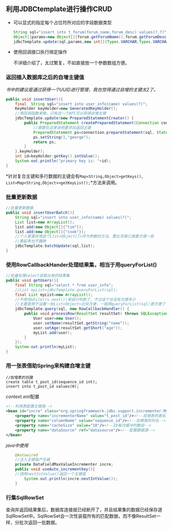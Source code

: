 ## 利用JDBCtemplate进行操作CRUD

* 可以显式的指定每个占位符所对应的字段数据类型

  ```java
  String sql="insert into t_forum(forum_name,forum_desc) values(?,?)";
  Object[]params=new Object[]{forum.getForumName(),forum.getForumDesc()};
  jdbcTemplate.update(sql,params,new int[]{Types.VARCHAR,Types.VARCHAR});
  ```

* 使用回调接口执行绑定操作

  不详细介绍了，太过繁复，不如直接放一个参数数组方便。

### 返回插入数据库之后的自增主键值

*书中的建议是通过获得一个UUID进行管理，我也觉得通过自增的主键太2了。*

```java
public void insertUser(){
    final  String sql="insert into user_info(name) values(?)";
    KeyHolder keyHolder=new GeneratedKeyHolder();
    //用回调函数来做，只有这一个API可以获得自增主键
    jdbcTemplate.update(new PreparedStatementCreator() {
        public PreparedStatement createPreparedStatement(Connection connection) throws SQLException {
            //需要在这里说明要添加返回主键
            PreparedStatement ps=connection.prepareStatement(sql, Statement.RETURN_GENERATED_KEYS);
            ps.setString(1,"george");
            return ps;
        }
    },keyHolder);
    int id=keyHolder.getKey().intValue();
    System.out.println("primary key is: "+id);
}
```

*针对复合主键和多行数据的主键会有`Map<String,Object>getKeys(), List<Map<String,Object>>getKeyList();`*方法来调用。

### 批量更新数据

```java
//批量更新数据
public void insertUserBatch(){
    String sql="insert into user_info(name) values(?)";
    List list=new ArrayList();
    list.add(new Object[]{"tim"});
    list.add(new Object[]{"cook"});
    //个人更喜欢用这个List<Object[]>作为参数的方法，要比写接口类要方便一些
    //看起来也不臃肿
    jdbcTemplate.batchUpdate(sql,list);
}
```

### 使用RowCallbackHander处理结果集，相当于用queryForList()

```java
//批量处理select读取出来的结果集
public void getUsers(){
    final String sql="select * from user_info";
    //List myList=jdbcTemplate.queryForList(sql);
    final List myList=new ArrayList();
    //不用写while(rs.next())来自行判断了，不过这个也没有方便多少
    //主要是用于设置一些List<Object>比较方便，一般用queryForList(sql)更方便了
    jdbcTemplate.query(sql, new RowCallbackHandler() {
        public void processRow(ResultSet resultSet) throws SQLException {
            User user=new User();
            user.setName(resultSet.getString("name"));
            user.setAge(resultSet.getShort("age"));
            myList.add(user);
        }
    });
    System.out.println(myList);
}
```

### 用一张表借助Spring来构建自增主键

```
//自增表的创建
create table t_post_id(sequence_id int);
insert into t_post_id values(0);
```

*context.xml*配置

```xml
<!--利用表配置主键值-->
<bean id="incre" class="org.springframework.jdbc.support.incrementer.MySQLMaxValueIncrementer">
    <property name="incrementerName" value="t_post_id"/><!--自增表的表名-->
    <property name="columnName" value="sequence_id"/><!--自增表的列名-->
    <property name="cacheSize" value="10"/><!--ID每次缓冲的数目-->
    <property name="dataSource" ref="datasource"/><!--配置数据源-->
</bean>
```

*java中使用*

```java
    @Autowired
    //注入主键值产生器
    private DataFieldMaxValueIncrementer incre;
    public void useAuto_incrementkey(){
    //调用nextIntValue()返回一个主键值
        System.out.println(incre.nextIntValue());
    }
```

### 行集SqlRowSet

查询并返回结果集后，数据库连接就已经断开了，并且结果集的数据已经保存道SqlRowSet中。SqlRowSet会一次性装载所有的匹配数据，而不像ResultSet一样，分批次返回一批数据。